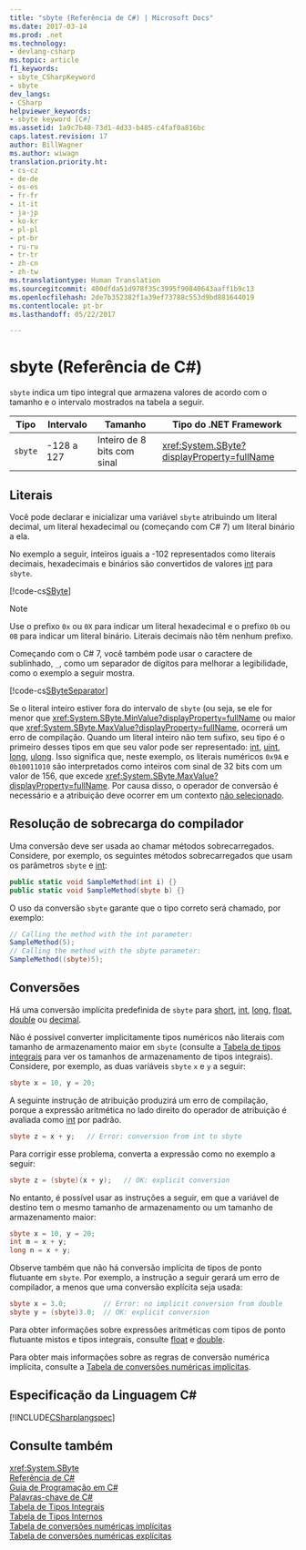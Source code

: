 ```yaml
---
title: "sbyte (Referência de C#) | Microsoft Docs"
ms.date: 2017-03-14
ms.prod: .net
ms.technology:
- devlang-csharp
ms.topic: article
f1_keywords:
- sbyte_CSharpKeyword
- sbyte
dev_langs:
- CSharp
helpviewer_keywords:
- sbyte keyword [C#]
ms.assetid: 1a9c7b48-73d1-4d33-b485-c4faf0a816bc
caps.latest.revision: 17
author: BillWagner
ms.author: wiwagn
translation.priority.ht:
- cs-cz
- de-de
- es-es
- fr-fr
- it-it
- ja-jp
- ko-kr
- pl-pl
- pt-br
- ru-ru
- tr-tr
- zh-cn
- zh-tw
ms.translationtype: Human Translation
ms.sourcegitcommit: 400dfda51d978f35c3995f90840643aaff1b9c13
ms.openlocfilehash: 2de7b352382f1a39ef73788c553d9bd881644019
ms.contentlocale: pt-br
ms.lasthandoff: 05/22/2017

---
```

# <a name="sbyte-c-reference"></a>sbyte (Referência de C#)

`sbyte` indica um tipo integral que armazena valores de acordo com o tamanho e o intervalo mostrados na tabela a seguir.  
  
|Tipo|Intervalo|Tamanho|Tipo do .NET Framework|  
|----------|-----------|----------|-------------------------|  
|`sbyte`|-128 a 127|Inteiro de 8 bits com sinal|<xref:System.SByte?displayProperty=fullName>|  
  
## <a name="literals"></a>Literais  

Você pode declarar e inicializar uma variável `sbyte` atribuindo um literal decimal, um literal hexadecimal ou (começando com C# 7) um literal binário a ela. 

No exemplo a seguir, inteiros iguais a -102 representados como literais decimais, hexadecimais e binários são convertidos de valores [int](../../../csharp/language-reference/keywords/int.md) para `sbyte`.    
  
[!code-cs[SByte](../../../../samples/snippets/csharp/language-reference/keywords/numeric-literals.cs#SByte)]  

> [!NOTE] 
> Use o prefixo `0x` ou `0X` para indicar um literal hexadecimal e o prefixo `0b` ou `0B` para indicar um literal binário. Literais decimais não têm nenhum prefixo.

Começando com o C# 7, você também pode usar o caractere de sublinhado, `_`, como um separador de dígitos para melhorar a legibilidade, como o exemplo a seguir mostra.

[!code-cs[SByteSeparator](../../../../samples/snippets/csharp/language-reference/keywords/numeric-literals.cs#SByteS)]  

Se o literal inteiro estiver fora do intervalo de `sbyte` (ou seja, se ele for menor que <xref:System.SByte.MinValue?displayProperty=fullName> ou maior que <xref:System.SByte.MaxValue?displayProperty=fullName>, ocorrerá um erro de compilação. Quando um literal inteiro não tem sufixo, seu tipo é o primeiro desses tipos em que seu valor pode ser representado: [int](int.md), [uint](uint.md), [long](long.md), [ulong](ulong.md). Isso significa que, neste exemplo, os literais numéricos `0x9A` e `0b10011010` são interpretados como inteiros com sinal de 32 bits com um valor de 156, que excede <xref:System.SByte.MaxValue?displayProperty=fullName>. Por causa disso, o operador de conversão é necessário e a atribuição deve ocorrer em um contexto [não selecionado](unchecked.md). 

## <a name="compiler-overload-resolution"></a>Resolução de sobrecarga do compilador

 Uma conversão deve ser usada ao chamar métodos sobrecarregados. Considere, por exemplo, os seguintes métodos sobrecarregados que usam os parâmetros `sbyte` e [int](../../../csharp/language-reference/keywords/int.md):  
  
```csharp  
public static void SampleMethod(int i) {}  
public static void SampleMethod(sbyte b) {}  
```  
  
 O uso da conversão `sbyte` garante que o tipo correto será chamado, por exemplo:  
  
```csharp 
// Calling the method with the int parameter:  
SampleMethod(5);  
// Calling the method with the sbyte parameter:  
SampleMethod((sbyte)5);  
```  
  
## <a name="conversions"></a>Conversões  
 Há uma conversão implícita predefinida de `sbyte` para [short](../../../csharp/language-reference/keywords/short.md), [int](../../../csharp/language-reference/keywords/int.md), [long](../../../csharp/language-reference/keywords/long.md), [float](../../../csharp/language-reference/keywords/float.md), [double](../../../csharp/language-reference/keywords/double.md) ou [decimal](../../../csharp/language-reference/keywords/decimal.md).  
  
 Não é possível converter implicitamente tipos numéricos não literais com tamanho de armazenamento maior em `sbyte` (consulte a [Tabela de tipos integrais](../../../csharp/language-reference/keywords/integral-types-table.md) para ver os tamanhos de armazenamento de tipos integrais). Considere, por exemplo, as duas variáveis `sbyte` `x` e `y` a seguir:  
  
```csharp  
sbyte x = 10, y = 20;  
```  
  
 A seguinte instrução de atribuição produzirá um erro de compilação, porque a expressão aritmética no lado direito do operador de atribuição é avaliada como [int](../../../csharp/language-reference/keywords/int.md) por padrão.  
  
```csharp  
sbyte z = x + y;   // Error: conversion from int to sbyte  
```  
  
 Para corrigir esse problema, converta a expressão como no exemplo a seguir:  
  
```csharp  
sbyte z = (sbyte)(x + y);   // OK: explicit conversion  
```  
  
 No entanto, é possível usar as instruções a seguir, em que a variável de destino tem o mesmo tamanho de armazenamento ou um tamanho de armazenamento maior:  
  
```csharp
sbyte x = 10, y = 20;  
int m = x + y;  
long n = x + y;  
```  
  
 Observe também que não há conversão implícita de tipos de ponto flutuante em `sbyte`. Por exemplo, a instrução a seguir gerará um erro de compilador, a menos que uma conversão explícita seja usada:  
  
```csharp  
sbyte x = 3.0;         // Error: no implicit conversion from double  
sbyte y = (sbyte)3.0;  // OK: explicit conversion  
```  
  
 Para obter informações sobre expressões aritméticas com tipos de ponto flutuante mistos e tipos integrais, consulte [float](../../../csharp/language-reference/keywords/float.md) e [double](../../../csharp/language-reference/keywords/double.md).  
  
 Para obter mais informações sobre as regras de conversão numérica implícita, consulte a [Tabela de conversões numéricas implícitas](../../../csharp/language-reference/keywords/implicit-numeric-conversions-table.md).  
  
## <a name="c-language-specification"></a>Especificação da Linguagem C#  
 [!INCLUDE[CSharplangspec](../../../csharp/language-reference/keywords/includes/csharplangspec_md.md)]  
  
## <a name="see-also"></a>Consulte também  
 <xref:System.SByte>   
 [Referência de C#](../../../csharp/language-reference/index.md)   
 [Guia de Programação em C#](../../../csharp/programming-guide/index.md)   
 [Palavras-chave de C#](../../../csharp/language-reference/keywords/index.md)   
 [Tabela de Tipos Integrais](../../../csharp/language-reference/keywords/integral-types-table.md)   
 [Tabela de Tipos Internos](../../../csharp/language-reference/keywords/built-in-types-table.md)   
 [Tabela de conversões numéricas implícitas](../../../csharp/language-reference/keywords/implicit-numeric-conversions-table.md)   
 [Tabela de conversões numéricas explícitas](../../../csharp/language-reference/keywords/explicit-numeric-conversions-table.md)
